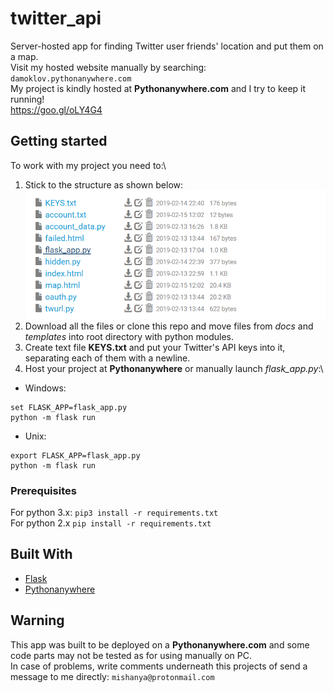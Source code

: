 # twitter_api
Server-hosted app for finding Twitter user friends' location and put them on a map.\
Visit my hosted website manually by searching: `damoklov.pythonanywhere.com`\
My project is kindly hosted at __Pythonanywhere.com__ and I try to keep it running!\
https://goo.gl/oLY4G4

## Getting started
To work with my project you need to:\
1. Stick to the structure as shown below:\
![S1](/screenshots/pythonanywherelocale.png)
2. Download all the files or clone this repo and move files from _docs_ and _templates_ into root directory with python modules.
3. Create text file __KEYS.txt__ and put your Twitter's API keys into it, separating each of them with a newline.
4. Host your project at __Pythonanywhere__ or manually launch _flask_app.py_:\
* Windows:
```
set FLASK_APP=flask_app.py
python -m flask run
```
   * Unix:
```
export FLASK_APP=flask_app.py
python -m flask run
```
### Prerequisites
For python 3.x: `pip3 install -r requirements.txt`\
For python 2.x `pip install -r requirements.txt`

## Built With
* [Flask](http://flask.pocoo.org/)
* [Pythonanywhere](https://www.pythonanywhere.com)

## Warning
This app was built to be deployed on a __Pythonanywhere.com__ and some code parts may not be tested as for using manually on PC.\
In case of problems, write comments underneath this projects of send a message to me directly: `mishanya@protonmail.com`

